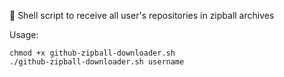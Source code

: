 🐚 Shell script to receive all user's repositories in zipball archives

Usage:
```commandLine
chmod +x github-zipball-downloader.sh
./github-zipball-downloader.sh username
```
